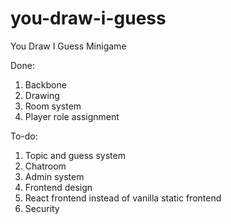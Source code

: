 # you-draw-i-guess
You Draw I Guess Minigame

Done: 
1. Backbone
2. Drawing
3. Room system
4. Player role assignment

To-do:
1. Topic and guess system
2. Chatroom
3. Admin system
4. Frontend design
5. React frontend instead of vanilla static frontend
6. Security